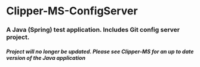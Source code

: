 # Clipper-MS-ConfigServer

### A Java (Spring) test application. Includes Git config server project.

##### Project will no longer be updated. Please see Clipper-MS for an up to date version of the Java application
